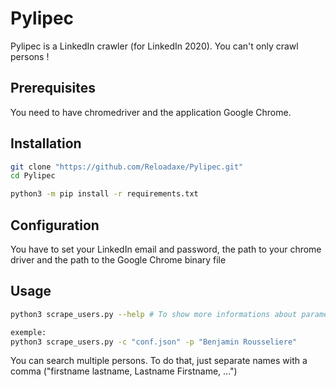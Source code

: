 # Pylipec

Pylipec is a LinkedIn crawler (for LinkedIn 2020). You can't only crawl persons !

## Prerequisites

You need to have chromedriver and the application Google Chrome.

## Installation

```bash
git clone "https://github.com/Reloadaxe/Pylipec.git"
cd Pylipec

python3 -m pip install -r requirements.txt
```

## Configuration

You have to set your LinkedIn email and password, the path to your chrome driver and the path to the Google Chrome binary file

## Usage

```bash
python3 scrape_users.py --help # To show more informations about parameters

exemple:
python3 scrape_users.py -c "conf.json" -p "Benjamin Rousseliere"
```

You can search multiple persons. To do that, just separate names with a comma ("firstname lastname, Lastname Firstname, ...")